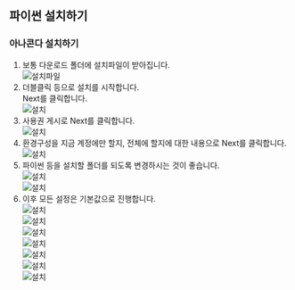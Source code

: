 ## 파이썬 설치하기  
  
### 아나콘다 설치하기  
  
  1) 보통 다운로드 폴더에 설치파일이 받아집니다.  
  ![설치파일](./imgs/installfile.png)  
  2) 더블클릭 등으로 설치를 시작합니다.  
  Next를 클릭합니다.  
  ![설치](./imgs/install1.png)  
  3) 사용권 게시로 Next를 클릭합니다.  
  ![설치](./imgs/install2.png)  
  4) 환경구성을 지금 계정에만 할지, 전체에 할지에 대한 내용으로 Next를 클릭합니다.
  ![설치](./imgs/install3.png)  
  5) 파이썬 등을 설치할 폴더를 되도록 변경하시는 것이 좋습니다.  
  ![설치](./imgs/install4.png)  
  ![설치](./imgs/install5.png)  
  6) 이후 모든 설정은 기본값으로 진행합니다.  
  ![설치](./imgs/install6.png)  
  ![설치](./imgs/install7.png)  
  ![설치](./imgs/install8.png)  
  ![설치](./imgs/install9.png)  
  ![설치](./imgs/install10.png)  
  ![설치](./imgs/install11.png)  
  ![설치](./imgs/install12.png)  
  
